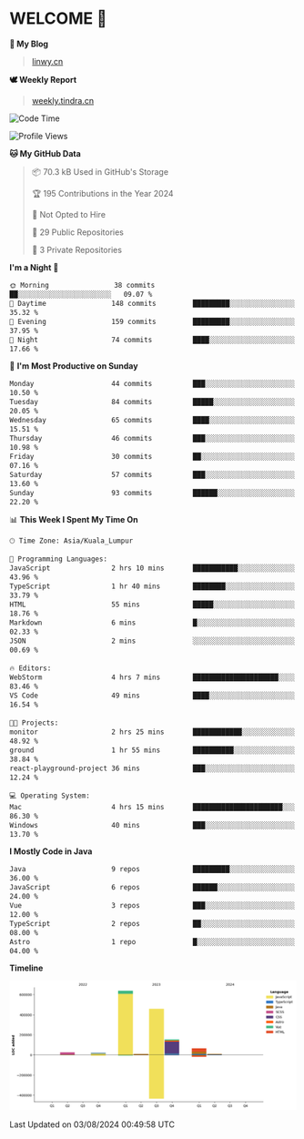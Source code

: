 # WELCOME 👋

**🐶 My Blog**
> [linwy.cn](linwy.cn)

**🕊️ Weekly Report**
> [weekly.tindra.cn](weekly.tindra.cn)
<!--START_SECTION:waka-->
![Code Time](http://img.shields.io/badge/Code%20Time-993%20hrs%2024%20mins-blue)

![Profile Views](http://img.shields.io/badge/Profile%20Views-0-blue)

**🐱 My GitHub Data** 

> 📦 70.3 kB Used in GitHub's Storage 
 > 
> 🏆 195 Contributions in the Year 2024
 > 
> 🚫 Not Opted to Hire
 > 
> 📜 29 Public Repositories 
 > 
> 🔑 3 Private Repositories 
 > 
**I'm a Night 🦉** 

```text
🌞 Morning                38 commits          ██░░░░░░░░░░░░░░░░░░░░░░░   09.07 % 
🌆 Daytime                148 commits         █████████░░░░░░░░░░░░░░░░   35.32 % 
🌃 Evening                159 commits         █████████░░░░░░░░░░░░░░░░   37.95 % 
🌙 Night                  74 commits          ████░░░░░░░░░░░░░░░░░░░░░   17.66 % 
```
📅 **I'm Most Productive on Sunday** 

```text
Monday                   44 commits          ███░░░░░░░░░░░░░░░░░░░░░░   10.50 % 
Tuesday                  84 commits          █████░░░░░░░░░░░░░░░░░░░░   20.05 % 
Wednesday                65 commits          ████░░░░░░░░░░░░░░░░░░░░░   15.51 % 
Thursday                 46 commits          ███░░░░░░░░░░░░░░░░░░░░░░   10.98 % 
Friday                   30 commits          ██░░░░░░░░░░░░░░░░░░░░░░░   07.16 % 
Saturday                 57 commits          ███░░░░░░░░░░░░░░░░░░░░░░   13.60 % 
Sunday                   93 commits          ██████░░░░░░░░░░░░░░░░░░░   22.20 % 
```


📊 **This Week I Spent My Time On** 

```text
🕑︎ Time Zone: Asia/Kuala_Lumpur

💬 Programming Languages: 
JavaScript               2 hrs 10 mins       ███████████░░░░░░░░░░░░░░   43.96 % 
TypeScript               1 hr 40 mins        ████████░░░░░░░░░░░░░░░░░   33.79 % 
HTML                     55 mins             █████░░░░░░░░░░░░░░░░░░░░   18.76 % 
Markdown                 6 mins              █░░░░░░░░░░░░░░░░░░░░░░░░   02.33 % 
JSON                     2 mins              ░░░░░░░░░░░░░░░░░░░░░░░░░   00.69 % 

🔥 Editors: 
WebStorm                 4 hrs 7 mins        █████████████████████░░░░   83.46 % 
VS Code                  49 mins             ████░░░░░░░░░░░░░░░░░░░░░   16.54 % 

🐱‍💻 Projects: 
monitor                  2 hrs 25 mins       ████████████░░░░░░░░░░░░░   48.92 % 
ground                   1 hr 55 mins        ██████████░░░░░░░░░░░░░░░   38.84 % 
react-playground-project 36 mins             ███░░░░░░░░░░░░░░░░░░░░░░   12.24 % 

💻 Operating System: 
Mac                      4 hrs 15 mins       ██████████████████████░░░   86.30 % 
Windows                  40 mins             ███░░░░░░░░░░░░░░░░░░░░░░   13.70 % 
```

**I Mostly Code in Java** 

```text
Java                     9 repos             █████████░░░░░░░░░░░░░░░░   36.00 % 
JavaScript               6 repos             ██████░░░░░░░░░░░░░░░░░░░   24.00 % 
Vue                      3 repos             ███░░░░░░░░░░░░░░░░░░░░░░   12.00 % 
TypeScript               2 repos             ██░░░░░░░░░░░░░░░░░░░░░░░   08.00 % 
Astro                    1 repo              █░░░░░░░░░░░░░░░░░░░░░░░░   04.00 % 
```



**Timeline**

![Lines of Code chart](https://raw.githubusercontent.com/rieraa/rieraa/main/assets/bar_graph.png)


 Last Updated on 03/08/2024 00:49:58 UTC
<!--END_SECTION:waka-->
